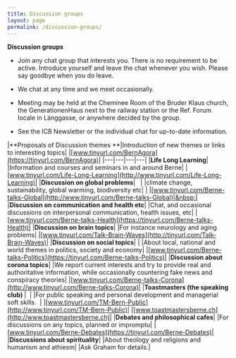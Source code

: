 ---title: Discussion groupslayout: pagepermalink: /discussion-groups/---**Discussion groups**
- Join any chat group that interests you. There is no requirement to be active. Introduce yourself and leave the chat whenever you wish. Please say goodbye when you do leave.

- We chat at any time and we meet occasionally.

- Meeting may be held at the Cheminee Room of the Bruder Klaus church, the GenerationenHaus next to the railway station or the Ref. Forum locale in Länggasse, or anywhere decided by the group.

- See the ICB Newsletter or the individual chat for up-to-date information.

|**Proposals of Discussion themes**|Introduction of new themes or links to interesting topics||[www.tinyurl.com/BernAgora](https://tinyurl.com/BernAgora)||---|---|---|---||**Life Long Learning**||Information and courses and seminars in and around Berne||[www.tinyurl.com/Life-Long-Learning](http://www.tinyurl.com/Life-Long-Learning)||**Discussion on global problems**|&nbsp;&nbsp;&nbsp;||climate change, sustainability, global warming, biodiversity etc||&nbsp;|[www.tinyurl.com/Berne-talks-Global](http://www.tinyurl.com/Berne-talks-Global)|&nbsp;||**Discussion on communication and health etc**||Chat, and occasional discussions on interpersonal communication, health issues, etc||[www.tinyurl.com/Berne-talks-Health](https://tinyurl.com/Berne-talks-Health)||**Discussion on brain topics**||For instance neurology and aging problems||[www.tinyurl.com/Talk-Brain-Waves](http://tinyurl.com/Talk-Brain-Waves)||**Discussion on social topics**|&nbsp;||About local, national and world themes in politics, society and economy||[www.tinyurl.com/Berne-talks-Politics](https://tinyurl.com/Berne-talks-Politics)||**Discussion about corona topics**||We report current interests and try to provide real and authoritative information, while occasionally countering fake news and conspiracy theories||[www.tinyurl.com/Berne-talks-Corona](http://www.tinyurl.com/Berne-talks-Corona)||**Toastmasters (the speaking club)&nbsp;**|&nbsp;&nbsp;||For public speaking and personal development and managerial soft skills.&nbsp;&nbsp;||[www.tinyurl.com/TM-Bern-Public](http://www.tinyurl.com/TM-Bern-Public)||[www.toastmastersberne.ch](http://www.toastmastersberne.ch)||**Debates and philosophical cafes**||For discussions on any topics, planned or impromptu||[www.tinyurl.com/Berne-Debates](https://tinyurl.com/Berne-Debates)||**Discussions about spirituality**||About theology and religions and humanism and athiesm||Ask Graham for details.|
